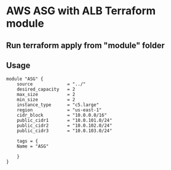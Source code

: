 # AWS ASG with ALB Terraform module 

## Run terraform apply from "module" folder

## Usage

```hcl
module "ASG" {
    source             = "../"
    desired_capacity   = 2
    max_size           = 2
    min_size           = 2
    instance_type      = "c5.large"
    region             = "us-east-1"
    cidr_block         = "10.0.0.0/16"
    public_cidr1       = "10.0.101.0/24"
    public_cidr2       = "10.0.102.0/24"
    public_cidr3       = "10.0.103.0/24"
                
    tags = {
    Name = "ASG"
                    
    }
}
```